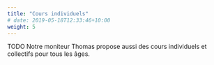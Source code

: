 ```yaml
---
title: "Cours individuels"
# date: 2019-05-18T12:33:46+10:00
weight: 5
---
```


TODO Notre moniteur Thomas propose aussi des cours individuels et collectifs pour tous les âges.
<!--more-->
